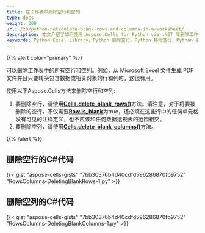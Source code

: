 ```yaml
---
title: 在工作表中删除空行和空列
type: docs
weight: 300
url: /zh/python-net/delete-blank-rows-and-columns-in-a-worksheet/
description: 本文介绍了如何使用 Aspose.Cells for Python via .NET 库删除工作表中的空行和列。
keywords: Python Excel Library，Python 删除空行，Python 移除空行，Python 删除空列，Python 移除空列，Python 删除或移除空行和列。
---
```


{{% alert color="primary" %}}

可以删除工作表中的所有空行和空列。例如，从 Microsoft Excel 文件生成 PDF 文件并且只要转换包含数据或相关对象的行和列时，这很有用。

使用以下Aspose.Cells方法来删除空行和空列:

1. 要删除空行，请使用[**Cells.delete_blank_rows()**](https://reference.aspose.com/cells/python-net/aspose.cells/cells/delete_blank_rows)方法。请注意，对于将要被删除的空行，不仅需要[**Row.is_blank**](https://reference.aspose.com/cells/python-net/aspose.cells/row/is_blank/)为true，还必须在这些行中的任何单元格没有可见的注释定义，也不应该和任何数据透视表的范围相交。
1. 要删除空列，请使用[**Cells.delete_blank_columns()**](https://reference.aspose.com/cells/python-net/aspose.cells/cells/delete_blank_columns)方法。

{{% /alert %}}

## 删除空行的C#代码

{{< gist "aspose-cells-gists" "7bb30376b4d40cdfd596286870fb9752" "RowsColumns-DeletingBlankRows-1.py" >}}

## 删除空列的C#代码

{{< gist "aspose-cells-gists" "7bb30376b4d40cdfd596286870fb9752" "RowsColumns-DeletingBlankColumns-1.py" >}}
